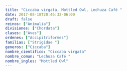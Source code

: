 ```yaml
---
title: "Ciccaba virgata, Mottled Owl, Lechuza Café "
date: 2017-08-18T20:46:32-06:00
draft: false
reinos: ["Animalia"]
divisiones: ["Chordata"]
clases: ["Aves"]
ordenes: ["Accipitriformes"]
familias: ["Strigidae "]
generos: ["Ciccaba"]
nombre_cientifico: "Ciccaba virgata"
nombre_comun: "Lechuza Café "
nombre_ingles: "Mottled Owl"
---
```

